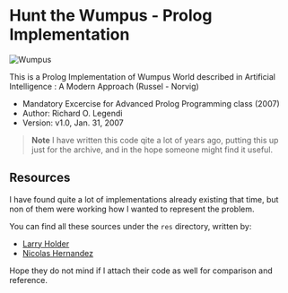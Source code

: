 Hunt the Wumpus - Prolog Implementation
=======================================

![Wumpus](https://github.com/rlegendi/wumpus-prolog/raw/master/wumpus.jpg "Wumpus")

This is a Prolog Implementation of Wumpus World described in
Artificial Intelligence : A Modern Approach (Russel - Norvig)

* Mandatory Excercise for Advanced Prolog Programming class (2007)
* Author: Richard O. Legendi
* Version: v1.0, Jan. 31, 2007

> **Note** I have written this code qite a lot of years ago, putting this up just for the archive, and in the hope someone might find it useful.

Resources
---------
I have found quite a lot of implementations already existing that time, but non of them were working how I wanted to represent the problem.

You can find all these sources under the `res` directory, written by:
* [Larry Holder](mailto:holder@cse.uta.edu)
* [Nicolas Hernandez](http://archives.limsi.fr/Individu/hernandz/)

Hope they do not mind if I attach their code as well for comparison and reference.

